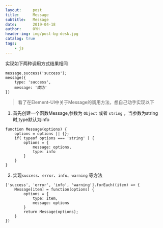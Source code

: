 ```yaml
---
layout:     post
title:      Message
subtitle:   Message
date:       2019-04-18
author:     OYH
header-img: img/post-bg-desk.jpg
catalog: true
tags:
    - js
---
```

实现如下两种调用方式结果相同

```
message.success('success');
message({
    type: 'success',
    message: '成功'
})
```
> 看了在Element-UI中关于Message的调用方法，想自己动手实现以下

1. 首先创建一个函数Message,参数为 `Object` 或者 `string` ，当参数为string时,type默认为info

```
function Message(options) {
    options = options || {};
    if( typeof options === 'string' ) {
        options = {
            message: options,
            type: info
        }
    }
}
```
2. 实现`success`、`error`、`info`、`warning` 等方法

```
['success', 'error', 'info', 'warning'].forEach((item) => {
    Message[item] = function(options) {
        options = {
            type: item,
            message: options
        }
        return Message(options);
    }
})
```
